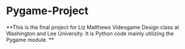 # Pygame-Project

**This is the final project for Liz Matthews Videogame Design class at Washington and Lee University. It is Python code mainly utilizing the Pygame module. **
